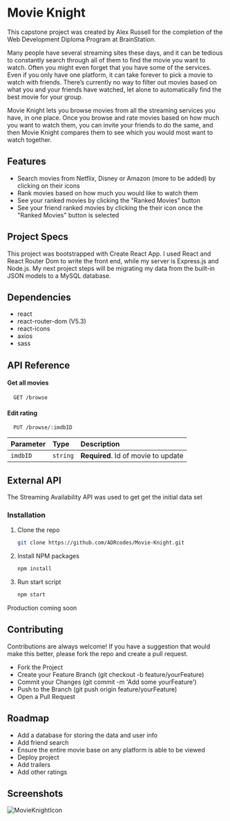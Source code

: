# Movie Knight

This capstone project was created by Alex Russell for the completion of 
the Web Development Diploma Program at BrainStation.

Many people have several streaming sites these days, and it can be tedious to 
constantly search through all of them to find the movie you want to watch. 
Often you might even forget that you have some of the services.
Even if you only have one platform, it can take forever to pick a movie to watch 
with friends. There’s currently no way to filter out movies based on what you 
and your friends have watched, let alone to automatically find the best movie 
for your group.

Movie Knight lets you browse movies from all the streaming services you have, 
in one place. Once you browse and rate movies based on how much you want to 
watch them, you can invite your friends to do the same, and then Movie Knight 
compares them to see which you would most want to watch together.


## Features

- Search movies from Netflix, Disney or Amazon (more to be added) by clicking on their icons
- Rank movies based on how much you would like to watch them
- See your ranked movies by clicking the "Ranked Movies" button
- See your friend ranked movies by clicking the their icon once the "Ranked Movies" button is selected


## Project Specs

This project was bootstrapped with Create React App.
I used React and React Router Dom to write the front end, while my server is 
Express.js and Node.js. My next project steps will be migrating my data from 
the built-in JSON models to a MySQL database.


## Dependencies 

- react
- react-router-dom (V5.3)
- react-icons
- axios
- sass

## API Reference

#### Get all movies

```http
  GET /browse
```

#### Edit rating

```http
  PUT /browse/:imdbID
```

| Parameter | Type     | Description                       |
| :-------- | :------- | :-------------------------------- |
| `imdbID`  | `string` | **Required**. Id of movie to update |


## External API

The Streaming Availability API was used to get get the initial data set


### Installation

1. Clone the repo
   ```sh
   git clone https://github.com/ADRcodes/Movie-Knight.git
   ```
2. Install NPM packages
   ```sh
   npm install
   ```
3. Run start script
   ```sh
   npm start
   ```
Production coming soon

## Contributing

Contributions are always welcome! If you have a suggestion that would make 
this better, please fork the repo and create a pull request.

- Fork the Project
- Create your Feature Branch (git checkout -b feature/yourFeature)
- Commit your Changes (git commit -m 'Add some yourFeature')
- Push to the Branch (git push origin feature/yourFeature)
- Open a Pull Request


## Roadmap

- Add a database for storing the data and user info
- Add friend search
- Ensure the entire movie base on any platform is able to be viewed
- Deploy project
- Add trailers
- Add other ratings


## Screenshots

![MovieKnightIcon](https://user-images.githubusercontent.com/97254763/161998277-ef012712-546f-40b9-b2ed-904732e1344a.png)